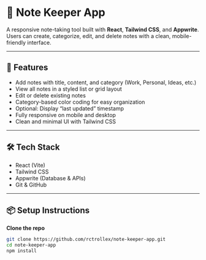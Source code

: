 # 📝 Note Keeper App

A responsive note-taking tool built with **React**, **Tailwind CSS**, and **Appwrite**. Users can create, categorize, edit, and delete notes with a clean, mobile-friendly interface.

---

## 🚀 Features

- Add notes with title, content, and category (Work, Personal, Ideas, etc.)
- View all notes in a styled list or grid layout
- Edit or delete existing notes
- Category-based color coding for easy organization
- Optional: Display “last updated” timestamp
- Fully responsive on mobile and desktop
- Clean and minimal UI with Tailwind CSS

---

## 🛠 Tech Stack

- React (Vite)
- Tailwind CSS
- Appwrite (Database & APIs)
- Git & GitHub

---

## 📦 Setup Instructions

**Clone the repo**
```bash
git clone https://github.com/rctrollex/note-keeper-app.git
cd note-keeper-app
npm install